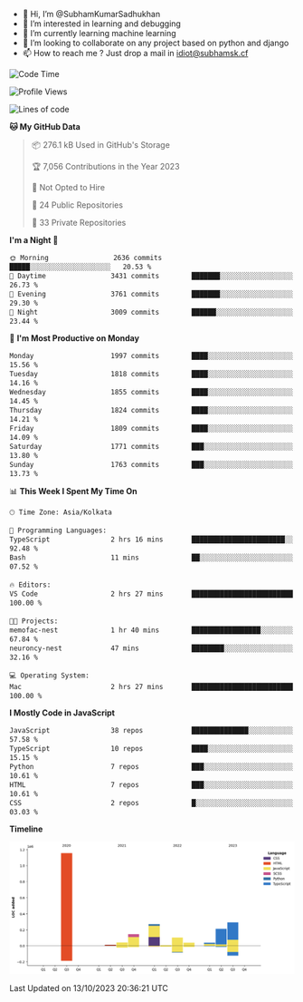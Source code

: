 - 👋 Hi, I’m @SubhamKumarSadhukhan
- 👀 I’m interested in learning and debugging
- 🌱 I’m currently learning machine learning
- 💞️ I’m looking to collaborate on any project based on python and django
- 📫 How to reach me ?
      Just drop a mail in idiot@subhamsk.cf

<!---
SubhamKumarSadhukhan/SubhamKumarSadhukhan is a ✨ special ✨ repository because its `README.md` (this file) appears on your GitHub profile.
You can click the Preview link to take a look at your changes.
--->


<!--START_SECTION:waka-->
![Code Time](http://img.shields.io/badge/Code%20Time-1%2C590%20hrs%2026%20mins-blue)

![Profile Views](http://img.shields.io/badge/Profile%20Views-1-blue)

![Lines of code](https://img.shields.io/badge/From%20Hello%20World%20I%27ve%20Written-2.3%20million%20lines%20of%20code-blue)

**🐱 My GitHub Data** 

> 📦 276.1 kB Used in GitHub's Storage 
 > 
> 🏆 7,056 Contributions in the Year 2023
 > 
> 🚫 Not Opted to Hire
 > 
> 📜 24 Public Repositories 
 > 
> 🔑 33 Private Repositories 
 > 
**I'm a Night 🦉** 

```text
🌞 Morning                2636 commits        █████░░░░░░░░░░░░░░░░░░░░   20.53 % 
🌆 Daytime                3431 commits        ███████░░░░░░░░░░░░░░░░░░   26.73 % 
🌃 Evening                3761 commits        ███████░░░░░░░░░░░░░░░░░░   29.30 % 
🌙 Night                  3009 commits        ██████░░░░░░░░░░░░░░░░░░░   23.44 % 
```
📅 **I'm Most Productive on Monday** 

```text
Monday                   1997 commits        ████░░░░░░░░░░░░░░░░░░░░░   15.56 % 
Tuesday                  1818 commits        ████░░░░░░░░░░░░░░░░░░░░░   14.16 % 
Wednesday                1855 commits        ████░░░░░░░░░░░░░░░░░░░░░   14.45 % 
Thursday                 1824 commits        ████░░░░░░░░░░░░░░░░░░░░░   14.21 % 
Friday                   1809 commits        ████░░░░░░░░░░░░░░░░░░░░░   14.09 % 
Saturday                 1771 commits        ███░░░░░░░░░░░░░░░░░░░░░░   13.80 % 
Sunday                   1763 commits        ███░░░░░░░░░░░░░░░░░░░░░░   13.73 % 
```


📊 **This Week I Spent My Time On** 

```text
🕑︎ Time Zone: Asia/Kolkata

💬 Programming Languages: 
TypeScript               2 hrs 16 mins       ███████████████████████░░   92.48 % 
Bash                     11 mins             ██░░░░░░░░░░░░░░░░░░░░░░░   07.52 % 

🔥 Editors: 
VS Code                  2 hrs 27 mins       █████████████████████████   100.00 % 

🐱‍💻 Projects: 
memofac-nest             1 hr 40 mins        █████████████████░░░░░░░░   67.84 % 
neuroncy-nest            47 mins             ████████░░░░░░░░░░░░░░░░░   32.16 % 

💻 Operating System: 
Mac                      2 hrs 27 mins       █████████████████████████   100.00 % 
```

**I Mostly Code in JavaScript** 

```text
JavaScript               38 repos            ██████████████░░░░░░░░░░░   57.58 % 
TypeScript               10 repos            ████░░░░░░░░░░░░░░░░░░░░░   15.15 % 
Python                   7 repos             ███░░░░░░░░░░░░░░░░░░░░░░   10.61 % 
HTML                     7 repos             ███░░░░░░░░░░░░░░░░░░░░░░   10.61 % 
CSS                      2 repos             █░░░░░░░░░░░░░░░░░░░░░░░░   03.03 % 
```



**Timeline**

![Lines of Code chart](https://raw.githubusercontent.com/SubhamKumarSadhukhan/SubhamKumarSadhukhan/main/assets/bar_graph.png)


 Last Updated on 13/10/2023 20:36:21 UTC
<!--END_SECTION:waka-->

